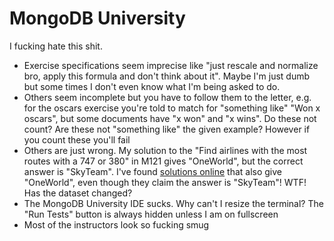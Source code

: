 # MongoDB University
I fucking hate this shit.

* Exercise specifications seem imprecise like "just rescale and normalize bro, apply this formula and don't think about it". Maybe I'm just dumb but some times I don't even know what I'm being asked to do.
* Others seem incomplete but you have to follow them to the letter, e.g. for the oscars exercise you're told to match for "something like" "Won x oscars", but some documents have "x won" and "x wins". Do these not count? Are these not "something like" the given example? However if you count these you'll fail
* Others are just wrong. My solution to the "Find airlines with the most routes with a 747 or 380" in M121 gives "OneWorld", but the correct answer is "SkyTeam". I've found [solutions online](https://github.com/aurasphere/mongodb-university-classes/blob/master/M121%20-%20The%20MongoDB%20Aggregation%20Framework/Chapter%203%20-%20Core%20Aggregation%20-%20Combining%20Information/Lab%203.3%20-%20Using%20%24lookup/Lab%203-3%20Solution.js) that also give "OneWorld", even though they claim the answer is "SkyTeam"! WTF! Has the dataset changed?
* The MongoDB University IDE sucks. Why can't I resize the terminal? The "Run Tests" button is always hidden unless I am on fullscreen
* Most of the instructors look so fucking smug
